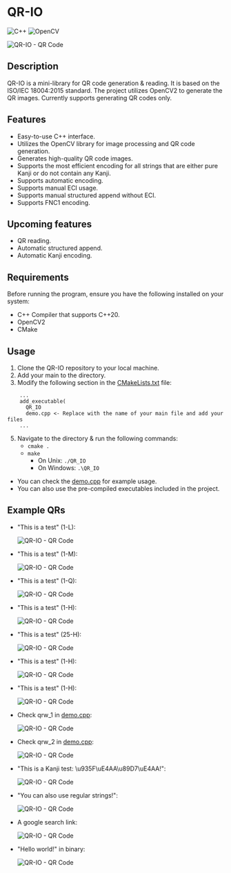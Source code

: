 # QR-IO

![C++](https://img.shields.io/badge/c++-%2300599C.svg?style=for-the-badge&logo=c%2B%2B&logoColor=white)
![OpenCV](https://img.shields.io/badge/opencv-%23white.svg?style=for-the-badge&logo=opencv&logoColor=white)

![QR-IO - QR Code](./images/qrio_0.png)

## Description

QR-IO is a mini-library for QR code generation & reading.
It is based on the ISO/IEC 18004:2015 standard.
The project utilizes OpenCV2 to generate the QR images.
Currently supports generating QR codes only.

## Features

- Easy-to-use C++ interface.
- Utilizes the OpenCV library for image processing and QR code generation.
- Generates high-quality QR code images.
- Supports the most efficient encoding for all strings that are either pure Kanji or do not contain any Kanji.
- Supports automatic encoding.
- Supports manual ECI usage.
- Supports manual structured append without ECI.
- Supports FNC1 encoding.

## Upcoming features

- QR reading.
- Automatic structured append.
- Automatic Kanji encoding.

## Requirements

Before running the program, ensure you have the following installed on your system:

- C++ Compiler that supports C++20.
- OpenCV2
- CMake

## Usage

1. Clone the QR-IO repository to your local machine.
2. Add your main to the directory.
3. Modify the following section in the [CMakeLists.txt](./CMakeLists.txt) file:
  ```text
      ... 
      add_executable(
        QR_IO
        demo.cpp <- Replace with the name of your main file and add your files
      ...
  ```
5. Navigate to the directory & run the following commands:
   - `cmake .`
   - `make`
      - On Unix:    `./QR_IO`
      - On Windows: `.\QR_IO`

- You can check the [demo.cpp](./demo.cpp) for example usage.
- You can also use the pre-compiled executables included in the project.

## Example QRs 

- "This is a test" (1-L):
  
     ![QR-IO - QR Code](./images/qrw_0L.png)

- "This is a test" (1-M):
 
    ![QR-IO - QR Code](./images/qrw_0M.png)


- "This is a test" (1-Q):
 
    ![QR-IO - QR Code](./images/qrw_0Q.png)

- "This is a test" (1-H):
 
    ![QR-IO - QR Code](./images/qrw_0H.png)

- "This is a test" (25-H):
 
    ![QR-IO - QR Code](./images/qrw_0B.png)

- "This is a test" (1-H):
 
    ![QR-IO - QR Code](./images/qrw_0D.png)

- "This is a test" (1-H):
 
    ![QR-IO - QR Code](./images/qrw_0E.png)

- Check qrw_1 in [demo.cpp](./demp.cpp):
 
    ![QR-IO - QR Code](./images/qrw_1.png)

- Check qrw_2 in [demo.cpp](./demp.cpp):
 
    ![QR-IO - QR Code](./images/qrw_2.png)

- "This is a Kanji test: \u935F\uE4AA\u89D7\uE4AA!":
 
    ![QR-IO - QR Code](./images/qrw_2A.png)

- "You can also use regular strings!":
 
    ![QR-IO - QR Code](./images/qr_0.png)

- A google search link:
 
    ![QR-IO - QR Code](./images/qr_1.png)

- "Hello world!" in binary:

    ![QR-IO - QR Code](./images/qr_2.png)
